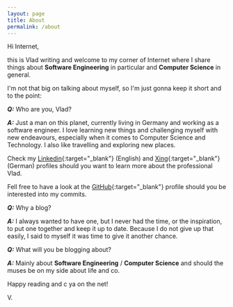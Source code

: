 ```yaml
---
layout: page
title: About
permalink: /about
---
```

Hi Internet,

this is Vlad writing and welcome to my corner of Internet where I share things about **Software Engineering** in particular and **Computer Science** in general.

I'm not that big on talking about myself, so I'm just gonna keep it short and to the point:

_**Q:**_ Who are you, Vlad?

_**A:**_ Just a man on this planet, currently living in Germany and working as a software engineer.
I love learning new things and challenging myself with new endeavours, especially when it comes to Computer Science and Technology.
I also like travelling and exploring new places.

Check my [Linkedin][Linkedin]{:target="_blank"} (English) and [Xing][Xing]{:target="_blank"} (German) profiles should you want to learn more about the professional Vlad.

Fell free to have a look at the [GitHub]{:target="_blank"} profile should you be interested into my commits.

_**Q:**_ Why a blog?

_**A:**_ I always wanted to have one, but I never had the time, or the inspiration, to put one together and keep it up to date.
Because I do not give up that easily, I said to myself it was time to give it another chance.

_**Q:**_ What will you be blogging about?

_**A:**_ Mainly about **Software Engineering** / **Computer Science** and should the muses be on my side about life and co.

Happy reading and c ya on the net!

V.

[Linkedin]: https://www.linkedin.com/in/vlad-flore-a709723b/
[Xing]: https://www.xing.com/profile/Vlad_Flore/cv
[GitHub]: https://github.com/vladflore
